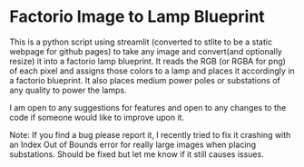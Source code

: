 # Factorio Image to Lamp Blueprint

This is a python script using streamlit (converted to stlite to be a static webpage for github pages) to take any image and convert(and optionally resize) it into a factorio lamp blueprint.
It reads the RGB (or RGBA for png) of each pixel and assigns those colors to a lamp and places it accordingly in a factorio blueprint.
It also places medium power poles or substations of any quality to power the lamps.

I am open to any suggestions for features and open to any changes to the code if someone would like to improve upon it.

Note: If you find a bug please report it, I recently tried to fix it crashing with an Index Out of Bounds error for really large images when placing substations. Should be fixed but let me know if it still causes issues.
